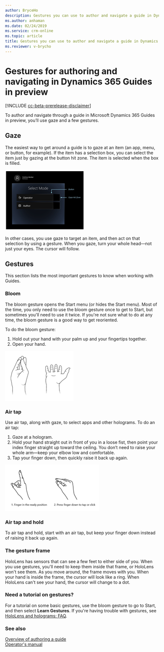 ```yaml
---
author: BryceHo
description: Gestures you can use to author and navigate a guide in Dynamics 365 Guides in preview, including gaze, bloom, and air tap.
ms.author: anhaman
ms.date: 02/24/2019
ms.service: crm-online
ms.topic: article
title: Gestures you can use to author and navigate a guide in Dynamics 365 Guides in preview
ms.reviewer: v-brycho
---
```


# Gestures for authoring and navigating in Dynamics 365 Guides in preview

[!INCLUDE [cc-beta-prerelease-disclaimer](../includes/cc-beta-prerelease-disclaimer.md)]
 
To author and navigate through a guide in Microsoft Dynamics 365 Guides in preview, you’ll use gaze and a few gestures.

## Gaze
The easiest way to get around a guide is to gaze at an item (an app, menu, or button, for example). If the item has a selection box, you can select the item just by gazing at the button hit zone. The item is selected when the box is filled. 

![Gaze gesture)](media/gaze-gesture.PNG "Gaze gesture")
 
In other cases, you use gaze to target an item, and then act on that selection by using a gesture. When you gaze, turn your whole head—not just your eyes. The cursor will follow. 

## Gestures
This section lists the most important gestures to know when working with Guides.

### Bloom 
The bloom gesture opens the Start menu (or hides the Start menu). Most of the time, you only need to use the bloom gesture once to get to Start, but sometimes you'll need to use it twice. If you're not sure what to do at any time, the bloom gesture is a good way to get reoriented. 

To do the bloom gesture: 
1.	Hold out your hand with your palm up and your fingertips together. 
2.	Open your hand.

![Bloom gesture)](media/bloom-gesture.PNG "Bloom gesture")
 
### Air tap
Use air tap, along with gaze, to select apps and other holograms. To do an air tap:
1.	Gaze at a hologram.
2.	Hold your hand straight out in front of you in a loose fist, then point your index finger straight up toward the ceiling. You don’t need to raise your whole arm—keep your elbow low and comfortable.
3.	Tap your finger down, then quickly raise it back up again.

![Air tap gesture)](media/air-tap-gesture.PNG "Authoring overview")
 
### Air tap and hold
To air tap and hold, start with an air tap, but keep your finger down instead of raising it back up again.

### The gesture frame
HoloLens has sensors that can see a few feet to either side of you. When you use gestures, you'll need to keep them inside that frame, or HoloLens won't see them. As you move around, the frame moves with you. When your hand is inside the frame, the cursor will look like a ring. When HoloLens can't see your hand, the cursor will change to a dot.

### Need a tutorial on gestures?
For a tutorial on some basic gestures, use the bloom gesture to go to Start, and then select **Learn Gestures**. If you're having trouble with gestures, see [HoloLens and holograms: FAQ](https://support.microsoft.com/en-us/help/13456/hololens-and-holograms-faq).

### See also

[Overview of authoring a guide](authoring-overview.md)<br>
[Operator's manual](operator-guide.md)

